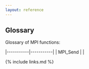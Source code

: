 ```yaml
---
layout: reference
---
```


## Glossary

Glossary of MPI functions:

|-----------|-----------|
| MPI_Send  |           |

{% include links.md %}

